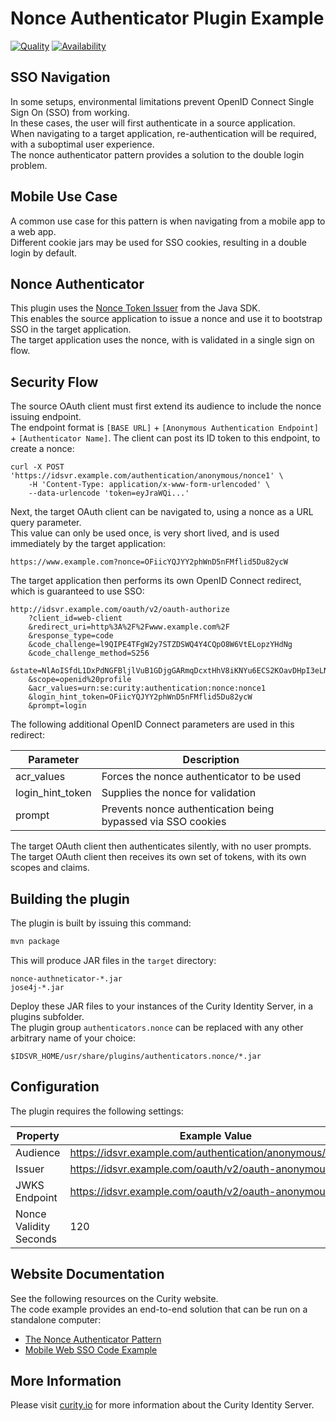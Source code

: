 # Nonce Authenticator Plugin Example

[![Quality](https://img.shields.io/badge/quality-test-yellow)](https://curity.io/resources/code-examples/status/)
[![Availability](https://img.shields.io/badge/availability-source-blue)](https://curity.io/resources/code-examples/status/)

## SSO Navigation

In some setups, environmental limitations prevent OpenID Connect Single Sign On (SSO) from working.\
In these cases, the user will first authenticate in a source application.\
When navigating to a target application, re-authentication will be required, with a suboptimal user experience.\
The nonce authenticator pattern provides a solution to the double login problem.

## Mobile Use Case

A common use case for this pattern is when navigating from a mobile app to a web app.\
Different cookie jars may be used for SSO cookies, resulting in a double login by default.

## Nonce Authenticator

This plugin uses the [Nonce Token Issuer](https://curity.io/docs/idsvr-java-plugin-sdk/latest/se/curity/identityserver/sdk/service/NonceTokenIssuer.html) from the Java SDK.\
This enables the source application to issue a nonce and use it to bootstrap SSO in the target application.\
The target application uses the nonce, with is validated in a single sign on flow.

## Security Flow

The source OAuth client must first extend its audience to include the nonce issuing endpoint.\
The endpoint format is `[BASE URL]` + `[Anonymous Authentication Endpoint]` + `[Authenticator Name]`.
The client can post its ID token to this endpoint, to create a nonce:

```
curl -X POST 'https://idsvr.example.com/authentication/anonymous/nonce1' \
    -H 'Content-Type: application/x-www-form-urlencoded' \
    --data-urlencode 'token=eyJraWQi...'
```

Next, the target OAuth client can be navigated to, using a nonce as a URL query parameter.\
This value can only be used once, is very short lived, and is used immediately by the target application:

```text
https://www.example.com?nonce=OFiicYQJYY2phWnD5nFMflid5Du82ycW
```

The target application then performs its own OpenID Connect redirect, which is guaranteed to use SSO:

```text
http://idsvr.example.com/oauth/v2/oauth-authorize
    ?client_id=web-client
    &redirect_uri=http%3A%2F%2Fwww.example.com%2F
    &response_type=code
    &code_challenge=l9QIPE4TFgW2y7STZDSWQ4Y4CQpO8W6VtELopzYHdNg
    &code_challenge_method=S256
    &state=NlAoISfdL1DxPdNGFBljlVuB1GDjgGARmqDcxtHhV8iKNYu6ECS2KOavDHpI3eLN
    &scope=openid%20profile
    &acr_values=urn:se:curity:authentication:nonce:nonce1
    &login_hint_token=OFiicYQJYY2phWnD5nFMflid5Du82ycW
    &prompt=login
```

The following additional OpenID Connect parameters are used in this redirect:

| Parameter | Description |
| --------- | ----------- |
| acr_values | Forces the nonce authenticator to be used
| login_hint_token | Supplies the nonce for validation |
| prompt | Prevents nonce authentication being bypassed via SSO cookies |

The target OAuth client then authenticates silently, with no user prompts.\
The target OAuth client then receives its own set of tokens, with its own scopes and claims.

## Building the plugin

The plugin is built by issuing this command:

```bash
mvn package
```

This will produce JAR files in the `target` directory:

```text
nonce-authneticator-*.jar
jose4j-*.jar
```

Deploy these JAR files to your instances of the Curity Identity Server, in a plugins subfolder.\
The plugin group `authenticators.nonce` can be replaced with any other arbitrary name of your choice:

```text
$IDSVR_HOME/usr/share/plugins/authenticators.nonce/*.jar
```

## Configuration

The plugin requires the following settings:

| Property | Example Value |
| -------- | ------------- |
| Audience | https://idsvr.example.com/authentication/anonymous/nonce1
| Issuer | https://idsvr.example.com/oauth/v2/oauth-anonymous
| JWKS Endpoint | https://idsvr.example.com/oauth/v2/oauth-anonymous/jwks
| Nonce Validity Seconds | 120 |

## Website Documentation

See the following resources on the Curity website.\
The code example provides an end-to-end solution that can be run on a standalone computer:

- [The Nonce Authenticator Pattern](https://curity.io/resources/learn/nonce-authenticator-pattern)
- [Mobile Web SSO Code Example](https://curity.io/resources/learn/mobile-web-sso)

## More Information

Please visit [curity.io](https://curity.io/) for more information about the Curity Identity Server.
